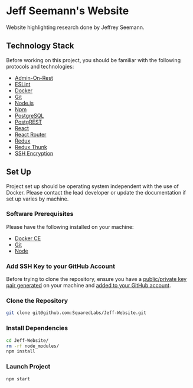 # Jeff Seemann's Website
Website highlighting research done by Jeffrey Seemann.

## Technology Stack
Before working on this project, you should be familiar with the following protocols and technologies:
- [Admin-On-Rest](https://marmelab.com/admin-on-rest/)
- [ESLint](https://eslint.org/)
- [Docker](https://docs.docker.com/engine/docker-overview/)
- [Git](https://git-scm.com/)
- [Node.js](https://nodejs.org/en/)
- [Npm](https://www.npmjs.com/)
- [PostgreSQL](https://www.postgresql.org/docs/10/static/index.html)
- [PostgREST](https://postgrest.com/en/v4.4/intro.html)
- [React](https://reactjs.org/)
- [React Router](https://reacttraining.com/react-router/)
- [Redux](https://redux.js.org/)
- [Redux Thunk](https://github.com/gaearon/redux-thunk/)
- [SSH Encryption](https://www.digitalocean.com/community/tutorials/understanding-the-ssh-encryption-and-connection-process/)

## Set Up
Project set up should be operating system independent with the use of Docker. Please contact the lead developer or update the documentation if set up varies by machine.

### Software Prerequisites
Please have the following installed on your machine:
- [Docker CE](https://store.docker.com/search?type=edition&offering=community)
- [Git](https://git-scm.com/downloads)
- [Node](https://nodejs.org/en/download/)

### Add SSH Key to your GitHub Account
Before trying to clone the repository, ensure you have a [public/private key pair generated](https://help.github.com/articles/generating-a-new-ssh-key-and-adding-it-to-the-ssh-agent/#platform-mac) on your machine and [added to your GitHub account](https://help.github.com/articles/adding-a-new-ssh-key-to-your-github-account/).

### Clone the Repository
```sh
git clone git@github.com:SquaredLabs/Jeff-Website.git
```

### Install Dependencies
```sh
cd Jeff-Website/
rm -rf node_modules/
npm install
```
### Launch Project
```sh
npm start
```
